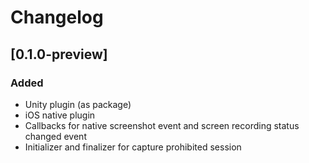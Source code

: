 # Changelog

## [0.1.0-preview]

### Added

- Unity plugin (as package)
- iOS native plugin
- Callbacks for native screenshot event and screen recording status changed event
- Initializer and finalizer for capture prohibited session
